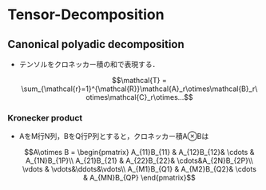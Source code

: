 # Tensor-Decomposition
## Canonical polyadic decomposition
* テンソルをクロネッカー積の和で表現する．
  ```math
  \mathcal{T} = \sum_{\mathcal{r}=1}^{\mathcal{R}}\mathcal{A}_r\otimes\mathcal{B}_r\otimes\mathcal{C}_r\otimes...
  ```
### Kronecker product
* AをM行N列，BをQ行P列とすると，クロネッカー積A⊗Bは
  ```math
  A\otimes B = 
  \begin{pmatrix}
  A_{11}B_{11} & A_{12}B_{12}& \cdots & A_{1N}B_{1P}\\
  A_{21}B_{21} & A_{22}B_{22}& \cdots&A_{2N}B_{2P}\\
  \vdots & \vdots&\ddots&\vdots\\
  A_{M1}B_{Q1}  & A_{M2}B_{Q2}& \cdots & A_{MN}B_{QP}
  \end{pmatrix}
  ```
##

